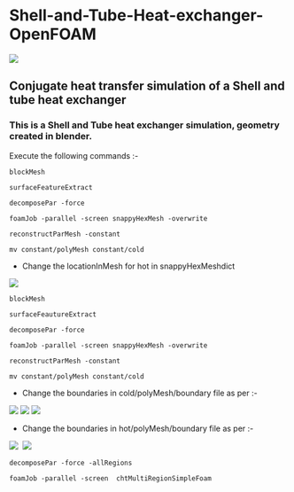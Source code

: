 # Shell-and-Tube-Heat-exchanger-OpenFOAM

<img src="https://d2t1xqejof9utc.cloudfront.net/screenshots/pics/fd275ff0a4d0179913ce146506715635/large.png"/>


## Conjugate heat transfer simulation of a Shell and tube heat exchanger

### This is a Shell and Tube heat exchanger simulation, geometry created in blender.

Execute the following commands :-
```
blockMesh

surfaceFeatureExtract

decomposePar -force

foamJob -parallel -screen snappyHexMesh -overwrite

reconstructParMesh -constant

mv constant/polyMesh constant/cold

```

+ Change the locationInMesh for hot in snappyHexMeshdict

<img src="https://sun9-2.userapi.com/impg/GutCCZUP11dCZbgFRAq6PLCIbGqe_IOIfNGnzw/jxSXvkh4fBk.jpg?size=893x105&quality=95&sign=9d049403ba4fbfae71d7241974b9a659&type=album"/>

```
blockMesh

surfaceFeautureExtract

decomposePar -force

foamJob -parallel -screen snappyHexMesh -overwrite

reconstructParMesh -constant

mv constant/polyMesh constant/cold

```
+ Change the boundaries in cold/polyMesh/boundary file as per :-

<img src = />
<img src = />
<img src = />

+ Change the boundaries in hot/polyMesh/boundary file as per :-

<img src ="https://sun9-62.userapi.com/impg/DQuodUdS3Iz3mkb-HVkLoXWP9v6oLhekMYJmUw/RqZL8rDE6uI.jpg?size=606x495&quality=95&sign=c2b19e3c34818fd852c6d9e066661b91&type=album"/>
<img src ="" />
<img src = />


```
decomposePar -force -allRegions

foamJob -parallel -screen  chtMultiRegionSimpleFoam

```
